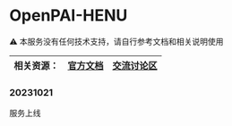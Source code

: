 # OpenPAI-HENU

⚠️ 本服务没有任何技术支持，请自行参考文档和相关说明使用

| 相关资源： | [官方文档](https://openpai.readthedocs.io/zh_CN/latest/manual/cluster-user/index.html) | [交流讨论区](https://github.com/yurhett/OpenPAI-HENU/issues) |
| ---------- | ------------------------------------------------------------ | ------------------------------------------------------------ |

### 20231021

服务上线

